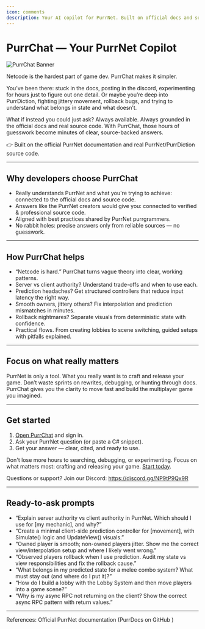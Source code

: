 ```yaml
---
icon: comments
description: Your AI copilot for PurrNet. Built on official docs and source code. Free plan for life.
---
```


# PurrChat — Your PurrNet Copilot

![PurrChat Banner](https://www.purrchat.app/purrchat_og.png)

Netcode is the hardest part of game dev. PurrChat makes it simpler.

You’ve been there: stuck in the docs, posting in the discord, experimenting for
hours just to figure out one detail. Or maybe you’re deep into PurrDiction,
fighting jittery movement, rollback bugs, and trying to understand what belongs
in state and what doesn’t.

What if instead you could just ask? Always available. Always grounded in the
official docs and real source code. With PurrChat, those hours of guesswork
become minutes of clear, source-backed answers.

👉 Built on the official PurrNet documentation and real PurrNet/PurrDiction
source code.

---

## Why developers choose PurrChat

- Really understands PurrNet and what you're trying to achieve: connected to the
  official docs and source code.
- Answers like the PurrNet creators would give you: connected to verified &
  professional source code.
- Aligned with best practices shared by PurrNet purrgrammers.
- No rabbit holes: precise answers only from reliable sources — no guesswork.

---

## How PurrChat helps

- “Netcode is hard.” PurrChat turns vague theory into clear, working patterns.
- Server vs client authority? Understand trade-offs and when to use each.
- Prediction headaches? Get structured controllers that reduce input latency the
  right way.
- Smooth owners, jittery others? Fix interpolation and prediction mismatches in
  minutes.
- Rollback nightmares? Separate visuals from deterministic state with
  confidence.
- Practical flows. From creating lobbies to scene switching, guided setups with
  pitfalls explained.

---

## Focus on what really matters

PurrNet is only a tool. What you really want is to craft and release your game.
Don’t waste sprints on rewrites, debugging, or hunting through docs. PurrChat
gives you the clarity to move fast and build the multiplayer game you imagined.

---

## Get started

1. [Open PurrChat](https://purrchat.app) and sign in.
2. Ask your PurrNet question (or paste a C# snippet).
3. Get your answer — clear, cited, and ready to use.

Don't lose more hours to searching, debugging, or experimenting. Focus on what
matters most: crafting and releasing your game.
[Start today](https://purrchat.app).

Questions or support? Join our Discord: https://discord.gg/NP9tP9Qx9R

---

## Ready-to-ask prompts

- “Explain server authority vs client authority in PurrNet. Which should I use
  for [my mechanic], and why?”
- “Create a minimal client-side prediction controller for [movement], with
  Simulate() logic and UpdateView() visuals.”
- “Owned player is smooth; non-owned players jitter. Show me the correct
  view/interpolation setup and where I likely went wrong.”
- “Observed players rollback when I use prediction. Audit my state vs view
  responsibilities and fix the rollback cause.”
- “What belongs in my predicted state for a melee combo system? What must stay
  out (and where do I put it)?”
- “How do I build a lobby with the Lobby System and then move players into a
  game scene?”
- “Why is my async RPC not returning on the client? Show the correct async RPC
  pattern with return values.”

---

References: Official PurrNet documentation (PurrDocs on GitHub )
